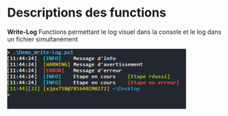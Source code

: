 Descriptions des functions
=======

 **Write-Log**
 Functions permettant le log visuel dans la console et le log dans un fichier simultanément
 
![enter image description here](https://github.com/SynapsysIT/Powershell/raw/master/Ressources/Images/Write-Log.png)
